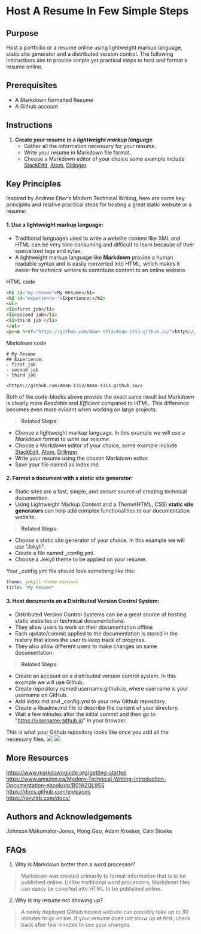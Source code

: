 # Host A Resume In Few Simple Steps   
## Purpose 
Host a portfoilio or a resume online using lightweight markup language, static site generator and a distributed version control. The following instructions aim to provide simple yet practical steps to host and format a resume online.

## Prerequisites
- A Markdown formatted Resume
- A Github account

## Instructions
1. **Create your resume in a _lightweight markup language_**  
    - Gather all the information necessary for your resume.
    - Write your resume in Markdown file format.
    - Choose a Markdown editor of your choice some example include [StackEdit](https://stackedit.io), [Atom](https://atom.io), [Dillinger](https://dillinger.io).
  

## Key Principles 
Inspired by  _Andrew Etter’s_ Modern Technical Writing, here are some key principles and relative practical steps for hosting a great static website or a resume:
#### 1. Use a lightweight markup language: 
- Traditional languages used to write a website content like XML and HTML can be very time consuming and difficult to learn because of their specialized tags and sytax.
-  A lightweight markup language like **Markdown** provide a human readable syntax and is easily converted into HTML, which makes it easier for technical writers to contribute content to an online website.

HTML code 
```HTML
<h1 id="my-resume">My Resume</h1>
<h2 id="experience-">Experience:</h2>
<ul>
<li>first job</li>
<li>second job</li>
<li>third job </li>
</ul>
<p><a href="https://github.com/Aman-1313/Aman-1313.github.io/">https://github.com/Aman-1313/Aman-1313.github.io/</a></p>
```
Markdown code 
```
# My Resume
## Experience:
- first job
- second job
- third job 

<https://github.com/Aman-1313/Aman-1313.github.io/>
```
Both of the code-blocks above provide the exact same result but Markdown is clearly more *Readable* and *Efficient* compared to HTML. This difference becomes even more evident when working on large projects.

>**Related Steps:**
- Choose a lightweight markup language. In this example we will use a _Markdown_ format to write our resume.
- Choose a Markdown editor of your choice, some example include [StackEdit](https://stackedit.io), [Atom](https://atom.io), [Dillinger](https://dillinger.io).
- Write your resume using the chosen Markdown editor.
- Save your file named as index.md. 

#### 2. Format a document with a static site generator:
- Static sites are a fast, simple, and secure source of creating technical documention. 
- Using Lightweight Markup *Content* and a *Theme*(HTML, CSS) __static site generators__ can help add complex functionalities to our documentation website.
>**Related Steps:**
- Choose a static site generator of your choice. In this example we will use "Jekyll".
- Create a file named \_config.yml.
- Choose a Jekyll theme to be applied on your resume.  

Your \_config.yml file should look something like this:
```yml
theme: jekyll-theme-minimal
title: "My Resume"
```

#### 3. Host documents on a Distributed Version Control System:
-  Distributed Version Control Systems can be a great source of hosting static websites or technical documentations.
-  They allow users to work on their documentation offline
-  Each update/commit applied to the documentation is stored in the history that alows the user to keep track of progress.
-  They also allow different users to make changes on same documentation.
>**Related Steps:**
- Create an account on a distributed version control system. In this example we will use Github.
- Create repository named username.github.io, where username is your username on GitHub.
- Add index.md and \_config.yml to your new Github repository.
- Create a Readme.md file to describe the content of your directory.
- Wait a few minutes after the initial commit and then go to "https://username.github.io" in your browser.

This is what your Github repository looks like once you add all the necessary files.
![](https://github.com/Aman-1313/Aman-1313.github.io/blob/5bf3457acacc7378fa951fcff77d21cd978174d4/ezgif.com-gif-maker.gif)
![](https://github.com/Aman-1313/Aman-1313.github.io/blob/79941696f019ffb8f0e757894071ebc5ee57e605/ezgif.com-video-to-gif.gif)
## More Resources
https://www.markdownguide.org/getting-started   
https://www.amazon.ca/Modern-Technical-Writing-Introduction-Documentation-ebook/dp/B01A2QL9SS  
https://docs.github.com/en/pages  
https://jekyllrb.com/docs/  

## Authors and Acknowledgements
Johnson Makumator-Jones, Hong Gao, Adam Kroeker, Cain Stoeke

## FAQs
1. Why is Markdown better than a word processor?
>  Markdown was created primarily to format information that is to be published online. Unlike traditional word processors, Markdown files can easily be coverted into HTML to be published online.
2. Why is my resume not showing up?
>  A newly deployed Github hosted website can possibly take up to 30 minutes to go online. If your resume does not show up at first, check back after few minutes to see your changes.

